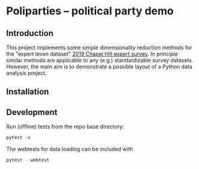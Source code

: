# Poliparties – political party demo


## Introduction

This project implements some simple dimensionality reduction methods for the
"expert leven dataset" [2019 Chapel Hill expert
survey](https://www.chesdata.eu/2019-chapel-hill-expert-survey "2019_CHES"). In
principle similar methods are applicable to any (e.g.) standardizable survey
datasets. However, the main aim is to demonstrate a possible layout of a Python
data analysis project.

## Installation

## Development

Run (offline) tests from the repo base directory:

``` python
pytest -v
```

The webtests for data loading can be included with 

``` python
pytest --webtest
```

